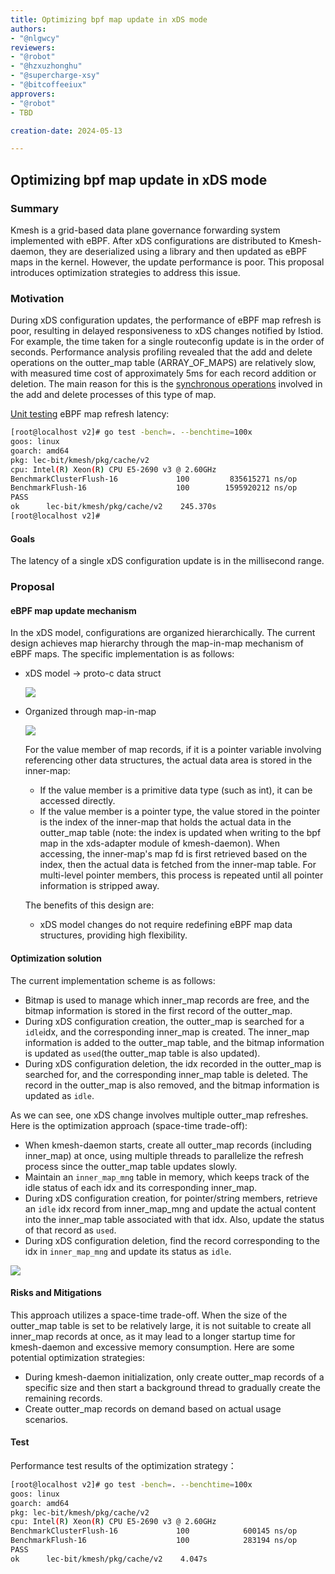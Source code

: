 ```yaml
---
title: Optimizing bpf map update in xDS mode
authors:
- "@nlgwcy"
reviewers:
- "@robot"
- "@hzxuzhonghu"
- "@supercharge-xsy"
- "@bitcoffeeiux"
approvers:
- "@robot"
- TBD

creation-date: 2024-05-13

---
```


## Optimizing bpf map update in xDS mode

### Summary

Kmesh is a grid-based data plane governance forwarding system implemented with eBPF. After xDS configurations are distributed to Kmesh-daemon, they are deserialized using a library and then updated as eBPF maps in the kernel. However, the update performance is poor. This proposal introduces optimization strategies to address this issue. 

### Motivation

During xDS configuration updates, the performance of eBPF map refresh is poor, resulting in delayed responsiveness to xDS changes notified by Istiod. For example, the time taken for a single routeconfig update is in the order of seconds. Performance analysis profiling revealed that the add and delete operations on the outter_map table (ARRAY_OF_MAPS) are relatively slow, with measured time cost of approximately 5ms for each record addition or deletion. The main reason for this is the [synchronous operations](https://github.com/torvalds/linux/commit/1ae80cf31938c8f77c37a29bbe29e7f1cd492be8) involved in the add and delete processes of this type of map.

[Unit testing](https://github.com/lec-bit/kmesh/blob/1ae49ce4b623bc888ad2386d9acbc531d6c62d67/pkg/cache/v2/cluster_test.go#L180) eBPF map refresh latency:

```sh
[root@localhost v2]# go test -bench=. --benchtime=100x
goos: linux
goarch: amd64
pkg: lec-bit/kmesh/pkg/cache/v2
cpu: Intel(R) Xeon(R) CPU E5-2690 v3 @ 2.60GHz
BenchmarkClusterFlush-16             100         835615271 ns/op
BenchmarkFlush-16                    100        1595920212 ns/op
PASS
ok      lec-bit/kmesh/pkg/cache/v2    245.370s
[root@localhost v2]#
```

#### Goals

The latency of a single xDS configuration update is in the millisecond range.

### Proposal

#### eBPF map update mechanism

In the xDS model, configurations are organized hierarchically. The current design achieves map hierarchy through the map-in-map mechanism of eBPF maps. The specific implementation is as follows: 

- xDS model -> proto-c data struct

  ![](pics/kmesh-proto.svg)

- Organized through map-in-map

  ![](pics/kmesh-map-in-map.svg)

  For the value member of map records, if it is a pointer variable involving referencing other data structures, the actual data area is stored in the inner-map:

  - If the value member is a primitive data type (such as int), it can be accessed directly.
  - If the value member is a pointer type, the value stored in the pointer is the index of the inner-map that holds the actual data in the outter_map table (note: the index is updated when writing to the bpf map in the xds-adapter module of kmesh-daemon). When accessing, the inner-map's map fd is first retrieved based on the index, then the actual data is fetched from the inner-map table. For multi-level pointer members, this process is repeated until all pointer information is stripped away.

  The benefits of this design are:

  - xDS model changes do not require redefining eBPF map data structures, providing high flexibility.

#### Optimization solution

The current implementation scheme is as follows:

- Bitmap is used to manage which inner_map records are free, and the bitmap information is stored in the first record of the outter_map.
- During xDS configuration creation, the outter_map is searched for a `idle`idx, and the corresponding inner_map is created. The inner_map information is added to the outter_map table, and the bitmap information is updated as `used`(the outter_map table is also updated).
- During xDS configuration deletion, the idx recorded in the outter_map is searched for, and the corresponding inner_map table is deleted. The record in the outter_map is also removed, and the bitmap information is updated as `idle`.

As we can see, one xDS change involves multiple outter_map refreshes. Here is the optimization approach (space-time trade-off):

- When kmesh-daemon starts, create all outter_map records (including inner_map) at once, using multiple threads to parallelize the refresh process since the outter_map table updates slowly.
- Maintain an `inner_map_mng` table in memory, which keeps track of the idle status of each idx and its corresponding inner_map.
- During xDS configuration creation, for pointer/string members, retrieve an `idle` idx record from inner_map_mng and update the actual content into the inner_map table associated with that idx. Also, update the status of that record as `used`.
- During xDS configuration deletion, find the record corresponding to the idx in `inner_map_mng` and update its status as `idle`.

![](pics/kmesh-map-in-map-optimization.svg)

#### Risks and Mitigations

This approach utilizes a space-time trade-off. When the size of the outter_map table is set to be relatively large, it is not suitable to create all inner_map records at once, as it may lead to a longer startup time for kmesh-daemon and excessive memory consumption. Here are some potential optimization strategies:

- During kmesh-daemon initialization, only create outter_map records of a specific size and then start a background thread to gradually create the remaining records.
- Create outter_map records on demand based on actual usage scenarios.

#### Test

Performance test results of the optimization strategy：

```sh
[root@localhost v2]# go test -bench=. --benchtime=100x
goos: linux
goarch: amd64
pkg: lec-bit/kmesh/pkg/cache/v2
cpu: Intel(R) Xeon(R) CPU E5-2690 v3 @ 2.60GHz
BenchmarkClusterFlush-16             100            600145 ns/op
BenchmarkFlush-16                    100            283194 ns/op
PASS
ok      lec-bit/kmesh/pkg/cache/v2    4.047s
```



